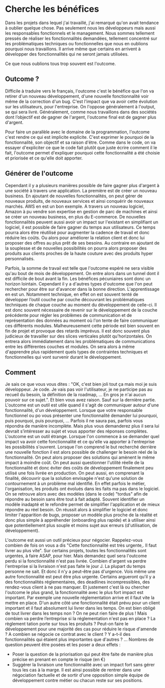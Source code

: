 # Cherche les bénéfices

Dans les projets dans lequel j'ai travaillé, j'ai remarqué qu'on avait tendance à oublier quelque chose.
Pas seulement nous les développeurs mais aussi les responsables fonctionnels et le management. Nous sommes tellement pressés de réaliser les fonctionnalités demandées, tellement concentré sur les problématiques techniques ou fonctionnelles que nous en oublions pourquoi nous travaillons. Il arrive même que certains en arrivent à développer des fonctionnalités qui ne seront jamais utilisées.

Ce que nous oublions tous trop souvent est l'outcome. 

##  Outcome ?
Difficile à traduire vers le français, l'outcome c'est le bénéfice que l'on va retirer d'un nouveau développement, d'une nouvelle fonctionnalité voir même de la correction d'un bug. C'est l'impact que va avoir cette évolution sur les utilisateurs, pour l'entreprise.
On l'oppose généralement à l'output, se qui sera livré.
Généralement, comme nous travaillons dans des sociétés dont l’objectif est de gagner de l'argent, l'outcome final est de gagner plus d'argent.

Pour faire un parallèle avec le domaine de la programmation, l'outcome c'est rendre ce qui est implicite explicite. C'est exprimer le pourquoi de la fonctionnalité, son objectif et sa raison d'être. Comme dans le code, on va essayer d'expliciter ce que le code fait plutôt que juste écrire comment il le fait, l'outcome permet d'expliquer pourquoi cette fonctionnalité a été choisie et priorisée et ce qu'elle doit apporter.

## Générer de l'outcome
Cependant il y a plusieurs manières possible de faire gagner plus d'argent à une société à travers une application.
La première est de créer un nouveau business. En ajoutant de nouvelles fonctionnalités, on peut gérer de nouveaux produits, de nouveaux services et ainsi conquérir de nouveaux marchés.
AWS en est un bon exemple. A travers un nouveau logiciel, Amazon à pu vendre son expertise en gestion de parc de machines et ainsi se créer un nouveau business, en plus du E-commerce.
De nouvelles fonctionnalités peuvent aussi avoir un impact sur l'existant en simplifiant un logiciel, il est possible de faire gagner du temps aux utilisateurs. Ce temps pourra alors être réutilisé pour augmenter la cadence de travail et donc réduire les coûts. Ou alors pour améliorer la relation client et donc lui proposer des offres au plus prêt de ses besoins.
Au contraire en ajoutant de la souplesse et de nouvelles possibilités on pourra alors proposer des produits aux clients proches de la haute couture avec des produits hyper personnalisés.

Parfois, la somme de travail est telle que l'outcome espéré ne sera visible qu'au bout de mois de développement. On entre alors dans un tunnel dont il est difficile de bout avant la fin. Les bénéfices pécuniaires sont donc un horizon lointain. Cependant il y a d'autres types d'outcome que l'on peut rechercher pour être sur d'avancer dans la bonne direction. L'apprentissage en est un. Notamment technique, en effet on est souvent tenté de développer l’outil couche par couche découvrant les problématiques techniques de chaque couche au moment du développement de celle-ci. Il est donc souvent nécessaire de revenir sur le développement de la couche précédente pour régler les problèmes de communication et de représentation des données au moment où l'on tente de faire communiquer ces différents modules. Malheureusement cette période est bien souvent en fin de projet et provoque des retards imprévus.
Il est donc souvent plus judicieux de travailler sur des slices verticales plutôt qu'horizontales. On entrera alors immédiatement dans les problématiques de communications entre les différentes couches et modules. On sera alors à même d'apprendre plus rapidement quels types de contraintes techniques et fonctionnelles qui vont survenir durant le développement.

## Comment
Je sais ce que vous vous dites : "OK, c'est bien joli tout ça mais moi je suis développeur. Je code. Je vais pas voir l'utilisateur, je ne participe pas au recueil du besoin, la définition de la roadmap, ... En gros je n'ai aucun pouvoir sur ce sujet.".
Et bien vous avez raison. Sauf sur la dernière partie. L'outcome est un outil est utile quand il s'agit de communiquer autour d'une fonctionnalité, d'un développement. Lorsque que votre responsable fonctionnel ou po vous présenter une fonctionnalité demander lui pourquoi, puis pourquoi, puis pourquoi, ...
Parfois il ne saura pas, parfois vous répondra de manière incomplète. Mais plus vous demanderez plus il sera lui devrait s’intéresser au sujet et vous apporter des réponses complètes.
L'outcome est un outil étrange. Lorsque l'on commence à se demander quel impact va avoir cette fonctionnalité et ce qu'elle va apporter à l'entreprise les possibilités s'ouvrent. Lorsque l'on comprend le but recherché derrière une nouvelle fonction il est alors possible de challenger le besoin réel de la fonctionnalité. On peut alors proposer des solutions qui amènent le même impact à moindre coût. On peut aussi questionner l'utilité réelle de la fonctionnalité et donc éviter des coûts de développement finalement peu utilisé une fois livrée en production. On peut aussi, en comprenant la finalité, découvrir que la solution envisagée n'est qu'une solution de contournement à un problème mal identifié.
En effet parfois le métier, l'organisation, les produits ont évolués dans les faits ma pas dans le logiciel. On se retrouve alors avec des modèles (dans le code) "tordus" afin de répondre au besoin sans être tout à fait adapté. Souvent identifier un modèle inadapté et le refondre permet de simplifier l'application et de mieux répondre au réel besoin. On réussit alors à simplifier le logiciel et donc limiter l'apparition de bugs, proposer un modèle plus proche de la réalité et donc plus simple à appréhender (onboarding plus rapide) et à utiliser ainsi que potentiellement plus souple et moins sujet aux erreurs (d'utilisation, de développement).

L'outcome est aussi un outil précieux pour négocier. Rappelez-vous combien de fois on vous a dis "Cette fonctionnalité est très urgente,. Il faut livrer au plus vite". Sur certains projets, toutes les fonctionnalités sont urgentes, à faire ASAP, pour hier.
Mais demandez quel sera l'outcome perdu si la fonctionnalité n'est pas livrée. Combien d'argent va perdre l'entreprise si la livraison n'est pas faite le jour J. La plupart du temps personne ne sait. Et donc il n'y a peut-être pas d'urgence. Vois même une autre fonctionnalité est peut être plus urgente.
Certains argueront qu'il y a des fonctionnalités réglementaires, des deadlines incompressibles, des rendez-vous client à ne pas manquer. Et justement c'est là ou chercher l'outcome le plus grand, la fonctionnalité avec le plus fort impact est important.
Par exemple une nouvelle réglementation arrive et il faut vite la mettre en place. D'un autre côté une fonctionnalité était prévu pour un client important et il faut absolument lui livrer dans les temps. On est bien obligé de tout livrer dans les temps non ? On ne peut rien faire de plus !
Mais combien va perdre l’entreprise si la réglementation n'est pas en place ?
La règlement tation porte sur tous les produits ?
Peut-on faire le développement pour une majorité des cas pour réduire le risque d'amende ?
A combien se négocie ce contrat avec le client ?
Y a-t-il des fonctionnalités qui étaient plus importantes que d'autres ?
...
Nombres de question peuvent être posées et les poser a deux effets : 
 - Poser la question de la priorisation qui peut être faite de manière plus précise en prenant en compte le risque (en €)
 - Suggérer la livraison une fonctionnalité avec un impact fort sans gérer tous les cas à la marge.
Il est ainsi possible de rentrer dans une négociation factuelle et de sortir d'une opposition simple équipe de développement contre métier ou chacun reste sur ses positions.
	
